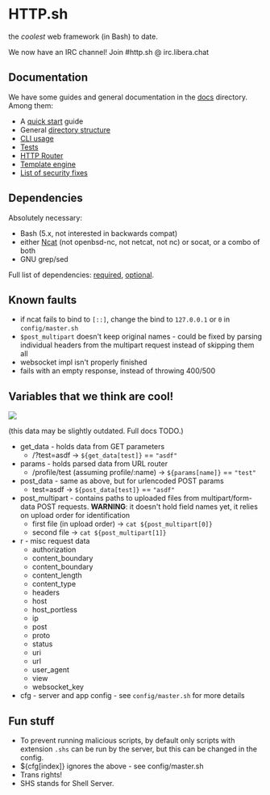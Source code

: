 # HTTP.sh

the *coolest* web framework (in Bash) to date.

We now have an IRC channel! Join #http.sh @ irc.libera.chat

## Documentation

We have some guides and general documentation in the [docs](docs/) directory. Among them:

- A [quick start](docs/quick-start.md) guide
- General [directory structure](docs/directory-structure.md)
- [CLI usage](docs/running.md)
- [Tests](docs/tests.md)
- [HTTP Router](docs/router.md)
- [Template engine](docs/template.md)
- [List of security fixes](docs/sec-fixes/)

## Dependencies

Absolutely necessary:

- Bash (5.x, not interested in backwards compat)
- either [Ncat](https://nmap.org/ncat) (not openbsd-nc, not netcat, not nc) or socat, or a combo of both
- GNU grep/sed

Full list of dependencies: [required](src/dependencies.required), [optional](src/dependencies.optional).

## Known faults

- if ncat fails to bind to `[::]`, change the bind to `127.0.0.1` or `0` in `config/master.sh`
- `$post_multipart` doesn't keep original names - could be fixed by parsing individual headers from the multipart request instead of skipping them all
- websocket impl isn't properly finished
- fails with an empty response, instead of throwing 400/500

## Variables that we think are cool!

![](https://f.sakamoto.pl/d6584c01-1c48-42b9-935b-d9a89af4e071file_101.jpg)

(this data may be slightly outdated. Full docs TODO.)

- get_data - holds data from GET parameters
	- /?test=asdf -> `${get_data[test]}` == `"asdf"`
- params - holds parsed data from URL router
	- /profile/test (assuming profile/:name) -> `${params[name]}` == `"test"` 
- post_data - same as above, but for urlencoded POST params
	- test=asdf -> `${post_data[test]}` == `"asdf"`
- post_multipart - contains paths to uploaded files from multipart/form-data POST requests. **WARNING**: it doesn't hold field names yet, it relies on upload order for identification
	- first file (in upload order) -> `cat ${post_multipart[0]}`
	- second file -> `cat ${post_multipart[1]}`
- r - misc request data
	- authorization
	- content_boundary
	- content_boundary
	- content_length
	- content_type
	- headers
	- host
	- host_portless
	- ip
	- post
	- proto
	- status
	- uri
	- url
	- user_agent
	- view
	- websocket_key
- cfg - server and app config - see `config/master.sh` for more details
	
## Fun stuff

- To prevent running malicious scripts, by default only scripts with extension `.shs` can be run by the server, but this can be changed in the config.
- ${cfg[index]} ignores the above - see config/master.sh
- Trans rights!
- SHS stands for Shell Server.
